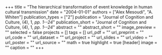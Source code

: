 +++
title = "The hierarchical transformation of event knowledge in human cultural transmission"
date = "2004-01-01"
authors = ["Alex Mesoudi", "A. Whiten"]
publication_types = ["2"]
publication = "Journal of Cognition and Culture, (4), 1, _pp. 1--24_"
publication_short = "Journal of Cognition and Culture, (4), 1, _pp. 1--24_"
abstract = ""
abstract_short = ""
image_preview = ""
selected = false
projects = []
tags = []
url_pdf = ""
url_preprint = ""
url_code = ""
url_dataset = ""
url_project = ""
url_slides = ""
url_video = ""
url_poster = ""
url_source = ""
math = true
highlight = true
[header]
image = ""
caption = ""
+++
